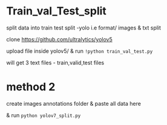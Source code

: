 # Train_val_Test_split
split data into train test split -yolo i.e format/ images &amp; txt split

clone https://github.com/ultralytics/yolov5

upload file inside yolov5/
& run 
```!python train_val_test.py``` 

will get 3 text files - train,valid,test files



# method 2

create images
annotations folder
& paste all data here

& run
```python yolov7_split.py```
